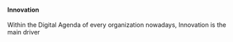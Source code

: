 #### Innovation

Within the Digital Agenda of every 
organization nowadays, 
Innovation is the main driver 
